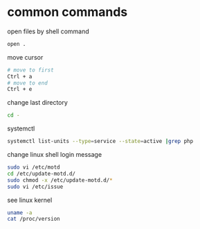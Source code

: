 # common commands

open files by shell command
```sh
open .
```

move cursor
```sh
# move to first
Ctrl + a  
# move to end 
Ctrl + e
```

change last directory
```sh
cd -
```

systemctl

```sh
systemctl list-units --type=service --state=active |grep php
```

change linux shell login message
```sh
sudo vi /etc/motd
cd /etc/update-motd.d/
sudo chmod -x /etc/update-motd.d/*
sudo vi /etc/issue
```

see linux kernel

```sh
uname -a
cat /proc/version
```